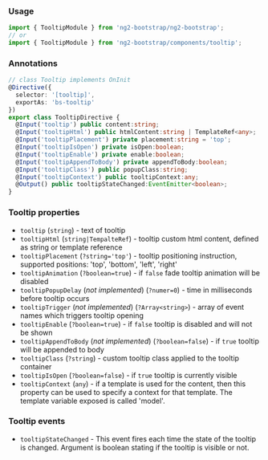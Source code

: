 ### Usage
```typescript
import { TooltipModule } from 'ng2-bootstrap/ng2-bootstrap';
// or
import { TooltipModule } from 'ng2-bootstrap/components/tooltip';
```

### Annotations
```typescript
// class Tooltip implements OnInit
@Directive({ 
  selector: '[tooltip]',
  exportAs: 'bs-tooltip'
})
export class TooltipDirective {
  @Input('tooltip') public content:string;
  @Input('tooltipHtml') public htmlContent:string | TemplateRef<any>;
  @Input('tooltipPlacement') private placement:string = 'top';
  @Input('tooltipIsOpen') private isOpen:boolean;
  @Input('tooltipEnable') private enable:boolean;
  @Input('tooltipAppendToBody') private appendToBody:boolean;
  @Input('tooltipClass') public popupClass:string;
  @Input('tooltipContext') public tooltipContext:any;
  @Output() public tooltipStateChanged:EventEmitter<boolean>;
}
```

### Tooltip properties
  - `tooltip` (`string`) - text of tooltip
  - `tooltipHtml` (`string|TempalteRef`) - tooltip custom html content, defined as string or template reference
  - `tooltipPlacement` (`?string='top'`) - tooltip positioning instruction, supported positions: 'top', 'bottom', 'left', 'right'
  - `tooltipAnimation` (`?boolean=true`) - if `false` fade tooltip animation will be disabled
  - `tooltipPopupDelay` (*not implemented*) (`?numer=0`) - time in milliseconds before tooltip occurs
  - `tooltipTrigger` (*not implemented*) (`?Array<string>`) - array of event names which triggers tooltip opening
  - `tooltipEnable` (`?boolean=true`) - if `false` tooltip is disabled and will not be shown
  - `tooltipAppendToBody` (*not implemented*) (`?boolean=false`) - if `true` tooltip will be appended to body
  - `tooltipClass` (`?string`) - custom tooltip class applied to the tooltip container
  - `tooltipIsOpen` (`?boolean=false`) - if `true` tooltip is currently visible
  - `tooltipContext` (`any`) - if a template is used for the content, then this property can be used to specify a context for that template. The template variable exposed is called 'model'.

### Tooltip events
  - `tooltipStateChanged` - This event fires each time the state of the tooltip is changed. Argument is boolean stating if the tooltip is visible or not.